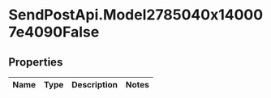 # SendPostApi.Model2785040x140007e4090False

## Properties
Name | Type | Description | Notes
------------ | ------------- | ------------- | -------------


